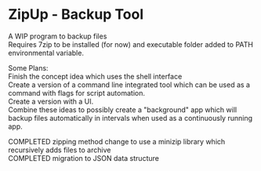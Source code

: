 # ZipUp - Backup Tool
A WIP program to backup files <br>
Requires 7zip to be installed (for now) and executable folder added to PATH environmental variable. <br>

Some Plans: <br>
Finish the concept idea which uses the shell interface<br>
Create a version of a command line integrated tool which can be used as a command with flags for script automation. <br>
Create a version with a UI. <br>
Combine these ideas to possibly create a "background" app which will backup files automatically in intervals when used as a continuously running app. <br>

COMPLETED zipping method change to use a minizip library which recursively adds files to archive <br>
COMPLETED migration to JSON data structure <br>
